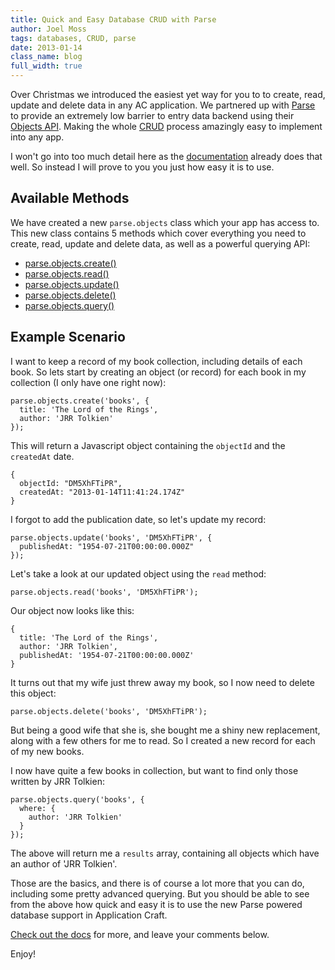 ```yaml
---
title: Quick and Easy Database CRUD with Parse
author: Joel Moss
tags: databases, CRUD, parse
date: 2013-01-14
class_name: blog
full_width: true
---
```


Over Christmas we introduced the easiest yet way for you to to create, read, update and delete data in any AC application. We partnered up with [Parse](http://parse.com) to provide an extremely low barrier to entry data backend using their [Objects API](https://parse.com/docs/rest#objects). Making the whole [CRUD](http://en.wikipedia.org/wiki/Create,_read,_update_and_delete) process amazingly easy to implement into any app.

I won't go into too much detail here as the [documentation](http://www.applicationcraft.com/developers/documentation/product-guide/advanced-features/parse/objects/) already does that well. So instead I will prove to you you just how easy it is to use.

## Available Methods

We have created a new `parse.objects` class which your app has access to. This new class contains 5 methods which cover everything you need to create, read, update and delete data, as well as a powerful querying API:

 - [parse.objects.create()](/developers/documentation/scripting-apis/server-side-api/parse-object/objectcreate)
 - [parse.objects.read()](/developers/documentation/scripting-apis/server-side-api/parse-object/objectread)
 - [parse.objects.update()](/developers/documentation/scripting-apis/server-side-api/parse-object/objectupdate)
 - [parse.objects.delete()](/developers/documentation/scripting-apis/server-side-api/parse-object/objectdelete)
 - [parse.objects.query()](/developers/documentation/scripting-apis/server-side-api/parse-object/objectquery)

## Example Scenario

I want to keep a record of my book collection, including details of each book. So lets start by creating an object (or record) for each book in my collection (I only have one right now):

    parse.objects.create('books', {
      title: 'The Lord of the Rings',
      author: 'JRR Tolkien'
    });

This will return a Javascript object containing the `objectId` and the `createdAt` date.

    {
      objectId: "DM5XhFTiPR",
      createdAt: "2013-01-14T11:41:24.174Z"
    }

I forgot to add the publication date, so let's update my record:

    parse.objects.update('books', 'DM5XhFTiPR', {
      publishedAt: "1954-07-21T00:00:00.000Z"
    });

Let's take a look at our updated object using the `read` method:

    parse.objects.read('books', 'DM5XhFTiPR');

Our object now looks like this:

    {
      title: 'The Lord of the Rings',
      author: 'JRR Tolkien',
      publishedAt: '1954-07-21T00:00:00.000Z'
    }

It turns out that my wife just threw away my book, so I now need to delete this object:

    parse.objects.delete('books', 'DM5XhFTiPR');

But being a good wife that she is, she bought me a shiny new replacement, along with a few others for me to read. So I created a new record for each of my new books.

I now have quite a few books in collection, but want to find only those written by JRR Tolkien:

    parse.objects.query('books', {
      where: {
        author: 'JRR Tolkien'
      }
    });

The above will return me a `results` array, containing all objects which have an author of 'JRR Tolkien'.

Those are the basics, and there is of course a lot more that you can do, including some pretty advanced querying. But you should be able to see from the above how quick and easy it is to use the new Parse powered database support in Application Craft.

[Check out the docs](http://www.applicationcraft.com/developers/documentation/product-guide/advanced-features/parse/) for more, and leave your comments below.

Enjoy!